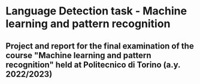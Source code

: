 # Language Detection task - Machine learning and pattern recognition
## Project and report for the final examination of the course "Machine learning and pattern recognition" held at Politecnico di Torino (a.y. 2022/2023)
